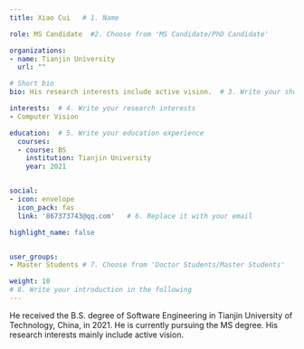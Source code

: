 ```yaml
---
title: Xiao Cui   # 1. Name

role: MS Candidate  #2. Choose from 'MS Candidate/PhD Candidate'

organizations:
- name: Tianjin University
  url: ""

# Short bio 
bio: His research interests include active vision.  # 3. Write your short biography

interests:  # 4. Write your research interests
- Computer Vision

education:  # 5. Write your education experience
  courses:
  - course: BS
    institution: Tianjin University
    year: 2021


social:
- icon: envelope
  icon_pack: fas
  link: '867373743@qq.com'   # 6. Replace it with your email

highlight_name: false


user_groups:
- Master Students # 7. Choose from 'Doctor Students/Master Students'

weight: 10
# 8. Write your introduction in the following
---
```


He received the B.S. degree of Software Engineering in Tianjin University of Technology, China, in 2021. He is currently pursuing the MS degree. His research interests mainly include active vision.

